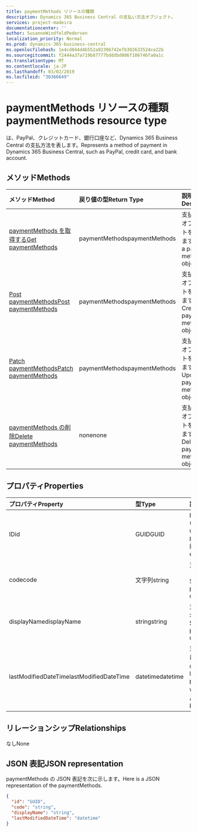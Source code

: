 ```yaml
---
title: paymentMethods リソースの種類
description: Dynamics 365 Business Central の支払い方法オブジェクト。
services: project-madeira
documentationcenter: ''
author: SusanneWindfeldPedersen
localization_priority: Normal
ms.prod: dynamics-365-business-central
ms.openlocfilehash: 1e4cd044d4b552a9239b742efb302633524ce22b
ms.sourcegitcommit: f2444a37a719b87777bdddbd086f106746fa0a1c
ms.translationtype: MT
ms.contentlocale: ja-JP
ms.lasthandoff: 03/02/2019
ms.locfileid: "30366649"
---
```

# <a name="paymentmethods-resource-type"></a><span data-ttu-id="4a010-103">paymentMethods リソースの種類</span><span class="sxs-lookup"><span data-stu-id="4a010-103">paymentMethods resource type</span></span>
<span data-ttu-id="4a010-104">は、PayPal、クレジットカード、銀行口座など、Dynamics 365 Business Central の支払方法を表します。</span><span class="sxs-lookup"><span data-stu-id="4a010-104">Represents a method of payment in Dynamics 365 Business Central, such as PayPal, credit card, and bank account.</span></span>

## <a name="methods"></a><span data-ttu-id="4a010-105">メソッド</span><span class="sxs-lookup"><span data-stu-id="4a010-105">Methods</span></span>

| <span data-ttu-id="4a010-106">メソッド</span><span class="sxs-lookup"><span data-stu-id="4a010-106">Method</span></span>                                                          | <span data-ttu-id="4a010-107">戻り値の型</span><span class="sxs-lookup"><span data-stu-id="4a010-107">Return Type</span></span>  |<span data-ttu-id="4a010-108">説明</span><span class="sxs-lookup"><span data-stu-id="4a010-108">Description</span></span>             |
|:----------------------------------------------------------------|:-------------|:-----------------------|
|[<span data-ttu-id="4a010-109">paymentMethods を取得する</span><span class="sxs-lookup"><span data-stu-id="4a010-109">Get paymentMethods</span></span>](../api/dynamics-paymentmethods-get.md)      |<span data-ttu-id="4a010-110">paymentMethods</span><span class="sxs-lookup"><span data-stu-id="4a010-110">paymentMethods</span></span>|<span data-ttu-id="4a010-111">支払い方法オブジェクトを取得します。</span><span class="sxs-lookup"><span data-stu-id="4a010-111">Gets a payment method object.</span></span>   |
|[<span data-ttu-id="4a010-112">Post paymentMethods</span><span class="sxs-lookup"><span data-stu-id="4a010-112">Post paymentMethods</span></span>](../api/dynamics-create-paymentmethods.md)  |<span data-ttu-id="4a010-113">paymentMethods</span><span class="sxs-lookup"><span data-stu-id="4a010-113">paymentMethods</span></span>|<span data-ttu-id="4a010-114">支払い方法オブジェクトを作成します。</span><span class="sxs-lookup"><span data-stu-id="4a010-114">Creates a payment method object.</span></span>|
|[<span data-ttu-id="4a010-115">Patch paymentMethods</span><span class="sxs-lookup"><span data-stu-id="4a010-115">Patch paymentMethods</span></span>](../api/dynamics-paymentmethods-update.md) |<span data-ttu-id="4a010-116">paymentMethods</span><span class="sxs-lookup"><span data-stu-id="4a010-116">paymentMethods</span></span>|<span data-ttu-id="4a010-117">支払い方法オブジェクトを更新します。</span><span class="sxs-lookup"><span data-stu-id="4a010-117">Updates a payment method object.</span></span>|
|[<span data-ttu-id="4a010-118">paymentMethods の削除</span><span class="sxs-lookup"><span data-stu-id="4a010-118">Delete paymentMethods</span></span>](../api/dynamics-paymentmethods-delete.md)|<span data-ttu-id="4a010-119">none</span><span class="sxs-lookup"><span data-stu-id="4a010-119">none</span></span>          |<span data-ttu-id="4a010-120">支払い方法オブジェクトを削除します。</span><span class="sxs-lookup"><span data-stu-id="4a010-120">Deletes a payment method object.</span></span>|

## <a name="properties"></a><span data-ttu-id="4a010-121">プロパティ</span><span class="sxs-lookup"><span data-stu-id="4a010-121">Properties</span></span>
| <span data-ttu-id="4a010-122">プロパティ</span><span class="sxs-lookup"><span data-stu-id="4a010-122">Property</span></span>           | <span data-ttu-id="4a010-123">型</span><span class="sxs-lookup"><span data-stu-id="4a010-123">Type</span></span>   |<span data-ttu-id="4a010-124">説明</span><span class="sxs-lookup"><span data-stu-id="4a010-124">Description</span></span>                                                  |
|:-------------------|:-------|:------------------------------------------------------------|
|<span data-ttu-id="4a010-125">ID</span><span class="sxs-lookup"><span data-stu-id="4a010-125">id</span></span>                  |<span data-ttu-id="4a010-126">GUID</span><span class="sxs-lookup"><span data-stu-id="4a010-126">GUID</span></span>    |<span data-ttu-id="4a010-127">paymentMethods の一意の ID。</span><span class="sxs-lookup"><span data-stu-id="4a010-127">The unique ID of the paymentMethods.</span></span> <span data-ttu-id="4a010-128">編集不可。</span><span class="sxs-lookup"><span data-stu-id="4a010-128">Non-editable.</span></span>           |
|<span data-ttu-id="4a010-129">code</span><span class="sxs-lookup"><span data-stu-id="4a010-129">code</span></span>                |<span data-ttu-id="4a010-130">文字列</span><span class="sxs-lookup"><span data-stu-id="4a010-130">string</span></span>  |<span data-ttu-id="4a010-131">支払い方法のコードを指定します。</span><span class="sxs-lookup"><span data-stu-id="4a010-131">Specifies the payment method code.</span></span>                           |
|<span data-ttu-id="4a010-132">displayName</span><span class="sxs-lookup"><span data-stu-id="4a010-132">displayName</span></span>         |<span data-ttu-id="4a010-133">string</span><span class="sxs-lookup"><span data-stu-id="4a010-133">string</span></span>  |<span data-ttu-id="4a010-134">支払い方法の表示名を指定します。</span><span class="sxs-lookup"><span data-stu-id="4a010-134">Specifies the payment method display name.</span></span>                   |
|<span data-ttu-id="4a010-135">lastModifiedDateTime</span><span class="sxs-lookup"><span data-stu-id="4a010-135">lastModifiedDateTime</span></span>|<span data-ttu-id="4a010-136">datetime</span><span class="sxs-lookup"><span data-stu-id="4a010-136">datetime</span></span>|<span data-ttu-id="4a010-137">支払い方法が最後に変更された datetime。</span><span class="sxs-lookup"><span data-stu-id="4a010-137">The last datetime the payment method was modified.</span></span> <span data-ttu-id="4a010-138">読み取り専用です。</span><span class="sxs-lookup"><span data-stu-id="4a010-138">Read-Only.</span></span>|  


## <a name="relationships"></a><span data-ttu-id="4a010-139">リレーションシップ</span><span class="sxs-lookup"><span data-stu-id="4a010-139">Relationships</span></span>
<span data-ttu-id="4a010-140">なし</span><span class="sxs-lookup"><span data-stu-id="4a010-140">None</span></span>

## <a name="json-representation"></a><span data-ttu-id="4a010-141">JSON 表記</span><span class="sxs-lookup"><span data-stu-id="4a010-141">JSON representation</span></span>

<span data-ttu-id="4a010-142">paymentMethods の JSON 表記を次に示します。</span><span class="sxs-lookup"><span data-stu-id="4a010-142">Here is a JSON representation of the paymentMethods.</span></span>


```json
{
  "id": "GUID",
  "code": "string",
  "displayName": "string",
  "lastModifiedDateTime": "datetime"
}

```
